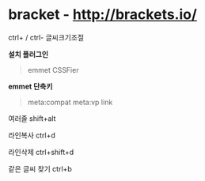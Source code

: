 # bracket - http://brackets.io/ 

ctrl+ / ctrl- 글씨크기조절

**설치 플러그인**

> emmet
> CSSFier

**emmet 단축키**

> meta:compat
> meta:vp
> link



여러줄 shift+alt

라인복사 ctrl+d

라인삭제 ctrl+shift+d

같은 글씨 찾기 ctrl+b

